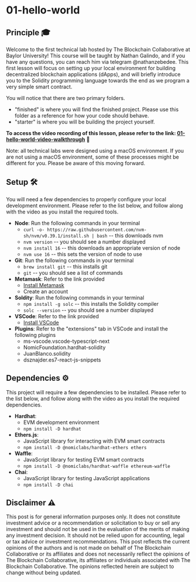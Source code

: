 # 01-hello-world
## Principle 🎓
Welcome to the first technical lab hosted by The Blockchain Collaborative at Baylor University! This course will be taught by Nathan Galindo, and if you have any questions, you can reach him via telegram @nathanzebedee. This first lesson will focus on setting up your local environment for building decentralized blockchain applications (dApps), and will briefly introduce you to the Solidity programming language towards the end as we program a very simple smart contract. 

You will notice that there are two primary folders.
* "finished" is where you will find the finished project. Please use this folder as a reference for how your code should behave.
* "starter" is where you will be building the project yourself.

**To access the video recording of this lesson, please refer to the link: [01-hello-world-video-walkthrough]()** 💫

Note: all technical labs were designed using a macOS environment. If you are not using a macOS environment, some of these processes might be different for you. Please be aware of this moving forward.

## Setup 🛠
You will need a few dependencies to properly configure your local development environment. Please refer to the list below, and follow along with the video as you install the required tools.

* **Node**: Run the following commands in your terminal
    * ```curl -o- https://raw.githubusercontent.com/nvm-sh/nvm/v0.39.1/install.sh | bash``` -- this downloads nvm
    * ```nvm version``` -- you should see a number displayed
    * ```nvm install 16``` -- this downloads an appropriate version of node
    * ```nvm use 16``` -- this sets the version of node to use
* **Git**: Run the following commands in your terminal
    * ```brew install git``` -- this installs git
    * ```git``` -- you should see a list of commands
* **Metamask**: Refer to the link provided
    * [Install Metamask](https://metamask.io/)
    * Create an account
* **Soldity**: Run the following commands in your terminal
    * ```npm install -g solc``` -- this installs the Solidity compiler
    * ```solc --version``` -- you should see a number displayed
* **VSCode**: Refer to the link provided
    * [Install VSCode](https://code.visualstudio.com/download)
* **Plugins**: Refer to the "extensions" tab in VSCode and install the following plugins
    * ms-vscode.vscode-typescript-next
    * NomicFoundation.hardhat-solidity
    * JuanBlanco.solidity
    * dsznajder.es7-react-js-snippets

## Dependencies ⚙️
This project will require a few dependencies to be installed. Please refer to the list below, and follow along with the video as you install the required dependencies.

* **Hardhat**: 
    * EVM development environment
    * ```npm install -D hardhat```
* **Ethers.js**: 
    * JavaScript library for interacting with EVM smart contracts
    * ```npm install -D @nomiclabs/hardhat-ethers ethers```
* **Waffle**: 
    * JavaScript library for testing EVM smart contracts
    * ```npm install -D @nomiclabs/hardhat-waffle ethereum-waffle```
* **Chai**: 
    * JavaScript library for testing JavaScript applications
    * ```npm install -D chai```

## Disclaimer ⚠️
This post is for general information purposes only. It does not constitute investment advice or a recommendation or solicitation to buy or sell any investment and should not be used in the evaluation of the merits of making any investment decision. It should not be relied upon for accounting, legal or tax advice or investment recommendations. This post reflects the current opinions of the authors and is not made on behalf of The Blockchain Collaborative or its affiliates and does not necessarily reflect the opinions of The Blockchain Collaborative, its affiliates or individuals associated with The Blockchain Collaborative. The opinions reflected herein are subject to change without being updated.
